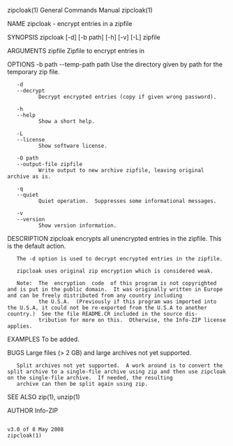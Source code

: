 zipcloak(1)                                                                             General Commands Manual                                                                            zipcloak(1)

NAME
       zipcloak - encrypt entries in a zipfile

SYNOPSIS
       zipcloak [-d] [-b path] [-h] [-v] [-L] zipfile

ARGUMENTS
       zipfile  Zipfile to encrypt entries in

OPTIONS
       -b path
       --temp-path path
              Use the directory given by path for the temporary zip file.

       -d
       --decrypt
              Decrypt encrypted entries (copy if given wrong password).

       -h
       --help
              Show a short help.

       -L
       --license
              Show software license.

       -O path
       --output-file zipfile
              Write output to new archive zipfile, leaving original archive as is.

       -q
       --quiet
              Quiet operation.  Suppresses some informational messages.

       -v
       --version
              Show version information.

DESCRIPTION
       zipcloak encrypts all unencrypted entries in the zipfile.  This is the default action.

       The -d option is used to decrypt encrypted entries in the zipfile.

       zipcloak uses original zip encryption which is considered weak.

       Note:  The  encryption  code  of this program is not copyrighted and is put in the public domain.  It was originally written in Europe and can be freely distributed from any country including
              the U.S.A.  (Previously if this program was imported into the U.S.A, it could not be re-exported from the U.S.A to another country.)  See the file README.CR included in the source dis‐
              tribution for more on this.  Otherwise, the Info-ZIP license applies.

EXAMPLES
       To be added.

BUGS
       Large files (> 2 GB) and large archives not yet supported.

       Split archives not yet supported.  A work around is to convert the split archive to a single-file archive using zip and then use zipcloak on the single-file archive.  If needed, the resulting
       archive can then be split again using zip.

SEE ALSO
       zip(1), unzip(1)

AUTHOR
       Info-ZIP

                                                                                          v3.0 of 8 May 2008                                                                               zipcloak(1)

